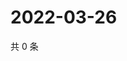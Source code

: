 # 2022-03-26

共 0 条

<!-- BEGIN WEIBO -->
<!-- 最后更新时间 Sat Mar 26 2022 15:00:58 GMT+0800 (China Standard Time) -->

<!-- END WEIBO -->
